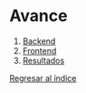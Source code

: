 # Avance

1. [Backend](1.ModeloConceptual.md)
2. [Frontend](2.ModeloLogico.md)
3. [Resultados](11.Resultados.md)
  
  
[Regresar al índice](Indice.md)
  